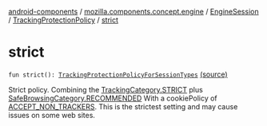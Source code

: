 [android-components](../../../index.md) / [mozilla.components.concept.engine](../../index.md) / [EngineSession](../index.md) / [TrackingProtectionPolicy](index.md) / [strict](./strict.md)

# strict

`fun strict(): `[`TrackingProtectionPolicyForSessionTypes`](../-tracking-protection-policy-for-session-types/index.md) [(source)](https://github.com/mozilla-mobile/android-components/blob/master/components/concept/engine/src/main/java/mozilla/components/concept/engine/EngineSession.kt#L234)

Strict policy.
Combining the [TrackingCategory.STRICT](-tracking-category/-s-t-r-i-c-t.md) plus [SafeBrowsingCategory.RECOMMENDED](-safe-browsing-category/-r-e-c-o-m-m-e-n-d-e-d.md)
With a cookiePolicy of [ACCEPT_NON_TRACKERS](-cookie-policy/-a-c-c-e-p-t_-n-o-n_-t-r-a-c-k-e-r-s.md).
This is the strictest setting and may cause issues on some web sites.

